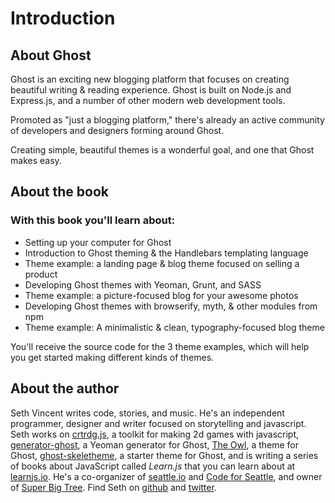 # Introduction


## About Ghost

Ghost is an exciting new blogging platform that focuses on creating beautiful writing & reading experience. Ghost is built on Node.js and Express.js, and a number of other modern web development tools.

Promoted as "just a blogging platform," there's already an active community of developers and designers forming around Ghost.

Creating simple, beautiful themes is a wonderful goal, and one that Ghost makes easy.


## About the book

### With this book you'll learn about:
- Setting up your computer for Ghost
- Introduction to Ghost theming & the Handlebars templating language
- Theme example: a landing page & blog theme focused on selling a product
- Developing Ghost themes with Yeoman, Grunt, and SASS
- Theme example: a picture-focused blog for your awesome photos
- Developing Ghost themes with browserify, myth, & other modules from npm
- Theme example: A minimalistic & clean, typography-focused blog theme

You'll receive the source code for the 3 theme examples, which will help you get started making different kinds of themes.


## About the author

Seth Vincent writes code, stories, and music. He's an independent programmer, designer and writer focused on storytelling and javascript. Seth works on [crtrdg.js](http://crtrdg.com), a toolkit for making 2d games with javascript, [generator-ghost](http://github.com/sethvincent/generator-ghost), a Yeoman generator for Ghost, [The Owl](http://superbigtree.com/themes/the-owl), a theme for Ghost, [ghost-skeletheme](http://github.com/sethvincent/ghost-skeletheme), a starter theme for Ghost, and is writing a series of books about JavaScript called *Learn.js* that you can learn about at [learnjs.io](http://learnjs.io). He's a co-organizer of [seattle.io](http://seattle.io) and [Code for Seattle](http://codeforseattle.org), and owner of [Super Big Tree](http://superbigtree.com). Find Seth on [github](http://github.com/sethvincent) and [twitter](http://twitter.com/sethdvincent).